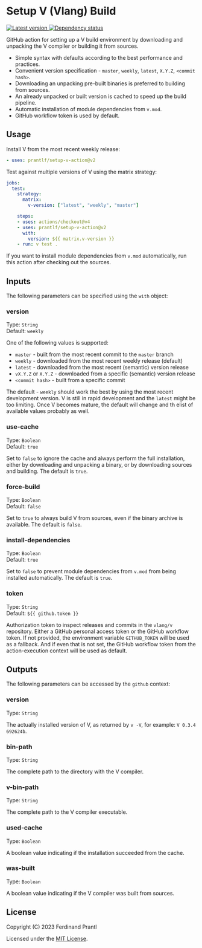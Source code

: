 # Setup V (Vlang) Build

[![Latest version](https://img.shields.io/npm/v/setup-v-action) ![Dependency status](https://img.shields.io/librariesio/release/npm/setup-v-action)](https://www.npmjs.com/package/setup-v-action)

GitHub action for setting up a V build environment by downloading and unpacking the V compiler or building it from sources.

* Simple syntax with defaults according to the best performance and practices.
* Convenient version specification - `master`, `weekly`, `latest`, `X.Y.Z`, `<commit hash>`.
* Downloading an unpacking pre-built binaries is preferred to building from sources.
* An already unpacked or built version is cached to speed up the build pipeline.
* Automatic installation of module dependencies from `v.mod`.
* GitHub workflow token is used by default.

## Usage

Install V from the most recent weekly release:

```yml
- uses: prantlf/setup-v-action@v2
```

Test against multiple versions of V using the matrix strategy:

```yml
jobs:
  test:
    strategy:
      matrix:
        v-version: ["latest", "weekly", "master"]

    steps:
    - uses: actions/checkout@v4
    - uses: prantlf/setup-v-action@v2
      with:
        version: ${{ matrix.v-version }}
    - run: v test .
```

If you want to install module dependencies from `v.mod` automatically, run this action after checking out the sources.

## Inputs

The following parameters can be specified using the `with` object:

### version

Type: `String`<br>
Default: `weekly`

One of the following values is supported:

* `master` - built from the most recent commit to the `master` branch
* `weekly` - downloaded from the most recent weekly release (default)
* `latest` - downloaded from the most recent (semantic) version release
* `vX.Y.Z` or `X.Y.Z` - downloaded from a specific (semantic) version release
* `<commit hash>` - built from a specific commit

The default - `weekly` should work the best by using the most recent development version. V is still in rapid development and the `latest` might be too limiting. Once V becomes mature, the default will change and th elist of available values probably as well.

### use-cache

Type: `Boolean`<br>
Default: `true`

Set to `false` to ignore the cache and always perform the full installation, either by downloading and unpacking a binary, or by downloading sources and building. The default is `true`.

### force-build

Type: `Boolean`<br>
Default: `false`

Set to `true` to always build V from sources, even if the binary archive is available. The default is `false`.

### install-dependencies

Type: `Boolean`<br>
Default: `true`

Set to `false` to prevent module dependencies from `v.mod` from being installed automatically. The default is `true`.

### token

Type: `String`<br>
Default: `${{ github.token }}`

Authorization token to inspect releases and commits in the `vlang/v` repository. Either a GitHub personal access token or the GitHub workflow token. If not provided, the environment variable `GITHUB_TOKEN` will be used as a fallback. And if even that is not set, the GitHub workflow token from the action-execution context will be used as default.

## Outputs

The following parameters can be accessed by the `github` context:

### version

Type: `String`<br>

The actually installed version of V, as returned by `v -V`, for example: `V 0.3.4 692624b`.

### bin-path

Type: `String`<br>

The complete path to the directory with the V compiler.

### v-bin-path

Type: `String`<br>

The complete path to the V compiler executable.

### used-cache

Type: `Boolean`<br>

A boolean value indicating if the installation succeeded from the cache.

### was-built

Type: `Boolean`<br>

A boolean value indicating if the V compiler was built from sources.

## License

Copyright (C) 2023 Ferdinand Prantl

Licensed under the [MIT License].

[MIT License]: http://en.wikipedia.org/wiki/MIT_License
